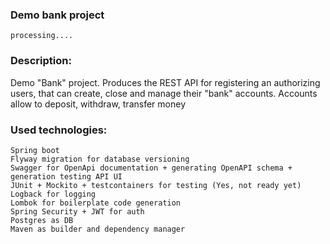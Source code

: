 ### Demo bank project
```
processing....
```
### Description:
Demo "Bank" project. Produces the REST API for registering an authorizing users, that can create, close and 
manage their "bank" accounts. 
Accounts allow to deposit, withdraw, transfer money

### Used technologies:
```
Spring boot
Flyway migration for database versioning
Swagger for OpenApi documentation + generating OpenAPI schema + generation testing API UI
JUnit + Mockito + testcontainers for testing (Yes, not ready yet)
Logback for logging
Lombok for boilerplate code generation
Spring Security + JWT for auth
Postgres as DB
Maven as builder and dependency manager
```
